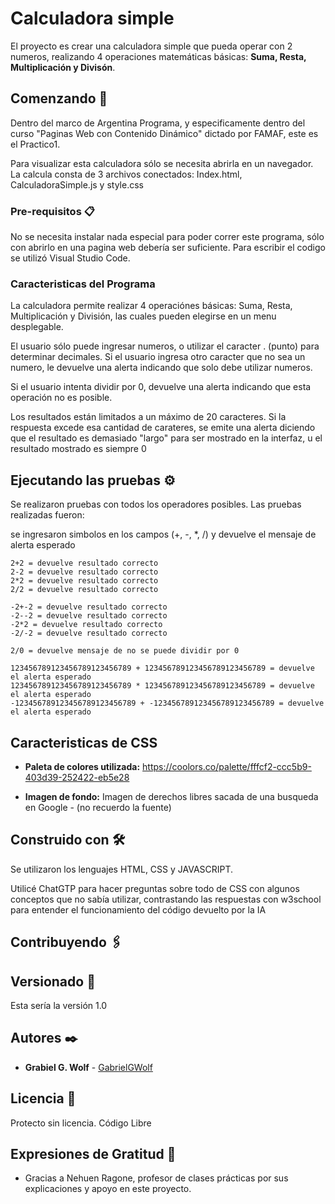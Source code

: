 # Calculadora simple

El proyecto es crear una calculadora simple que pueda operar con 2 numeros, realizando 4 operaciones matemáticas básicas: **Suma, Resta, Multiplicación y Divisón**.

## Comenzando 🚀

Dentro del marco de Argentina Programa, y especificamente dentro del curso "Paginas Web con Contenido Dinámico" dictado por FAMAF, este es el Practico1. 

Para visualizar esta calculadora sólo se necesita abrirla en un navegador. 
La calcula consta de 3 archivos conectados: Index.html, CalculadoraSimple.js y style.css


### Pre-requisitos 📋

No se necesita instalar nada especial para poder correr este programa, sólo con abrirlo en una pagina web debería ser suficiente. 
Para escribir el codigo se utilizó Visual Studio Code. 

### Caracteristicas del Programa

La calculadora permite realizar 4 operaciónes básicas: Suma, Resta, Multiplicación y División, las cuales pueden elegirse en un menu desplegable. 

El usuario sólo puede ingresar numeros, o utilizar el caracter . (punto) para determinar decimales. Si el usuario ingresa otro caracter que no sea un numero, le devuelve una alerta indicando que solo debe utilizar numeros. 

Si el usuario intenta dividir por 0, devuelve una alerta indicando que esta operación no es posible. 

Los resultados están limitados a un máximo de 20 caracteres. Si la respuesta excede esa cantidad de carateres, se emite una alerta diciendo que el resultado es demasiado "largo" para ser mostrado en la interfaz, u el resultado mostrado es siempre 0

## Ejecutando las pruebas ⚙️

Se realizaron pruebas con todos los operadores posibles. 
Las pruebas realizadas fueron:

se ingresaron simbolos en los campos (+, -, *, /) y devuelve el mensaje de alerta esperado

```
2+2 = devuelve resultado correcto
2-2 = devuelve resultado correcto
2*2 = devuelve resultado correcto
2/2 = devuelve resultado correcto
```

```
-2+-2 = devuelve resultado correcto
-2--2 = devuelve resultado correcto
-2*2 = devuelve resultado correcto
-2/-2 = devuelve resultado correcto
```

```
2/0 = devuelve mensaje de no se puede dividir por 0
```

```
123456789123456789123456789 + 123456789123456789123456789 = devuelve el alerta esperado
123456789123456789123456789 * 123456789123456789123456789 = devuelve el alerta esperado
-123456789123456789123456789 + -123456789123456789123456789 = devuelve el alerta esperado
```

## Caracteristicas de CSS 

* **Paleta de colores utilizada:** https://coolors.co/palette/fffcf2-ccc5b9-403d39-252422-eb5e28

* **Imagen de fondo:** Imagen de derechos libres sacada de una busqueda en Google - (no recuerdo la fuente)


## Construido con 🛠️

Se utilizaron los lenguajes HTML, CSS y JAVASCRIPT. 

Utilicé ChatGTP para hacer preguntas sobre todo de CSS con algunos conceptos que no sabía utilizar, contrastando las respuestas con w3school para entender el funcionamiento del código devuelto por la IA

## Contribuyendo 🖇️

## Versionado 📌

Esta sería la versión 1.0

## Autores ✒️

* **Grabiel G. Wolf** - [GabrielGWolf](https://github.com/GabrielGWolf)

## Licencia 📄

Protecto sin licencia. Código Libre 

## Expresiones de Gratitud 🎁

* Gracias a Nehuen Ragone, profesor de clases prácticas por sus explicaciones y apoyo en este proyecto.
